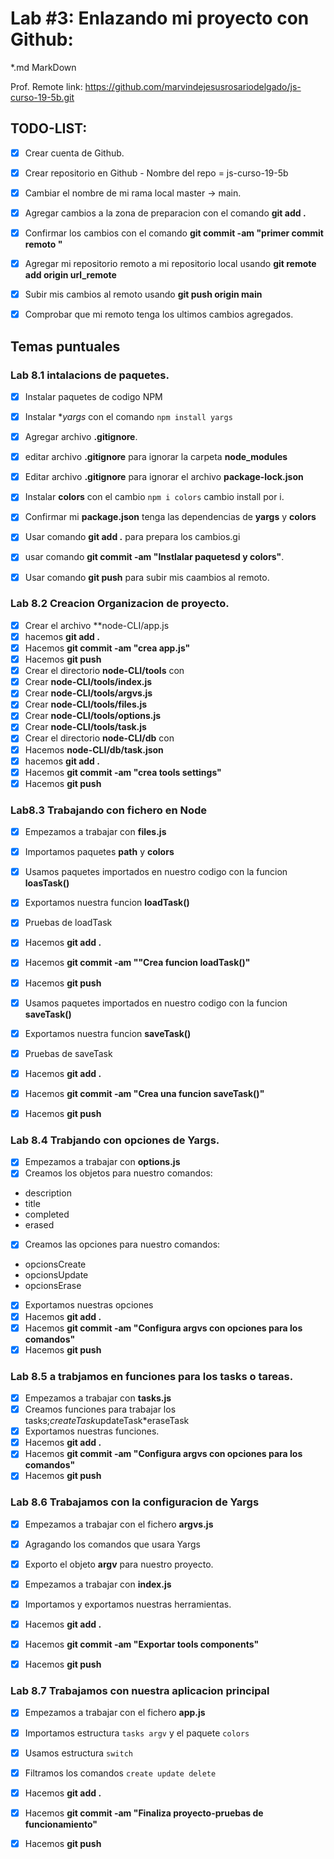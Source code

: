 # Lab #3: Enlazando  mi proyecto con Github:

*.md MarkDown 

Prof. Remote link: https://github.com/marvindejesusrosariodelgado/js-curso-19-5b.git
## TODO-LIST:
* [x] Crear cuenta de Github.
* [x] Crear repositorio en Github - Nombre del repo = js-curso-19-5b
* [x] Cambiar el nombre de mi rama local master -> main.
* [x] Agregar cambios a la zona de preparacion con el comando **git add .**
* [x] Confirmar los cambios con el comando **git commit -am "primer commit remoto "**
* [x] Agregar mi repositorio remoto a mi repositorio local usando **git remote add origin url_remote**
* [x] Subir mis cambios al remoto usando **git push origin main**
* [x] Comprobar que mi remoto tenga los ultimos cambios agregados.







## Temas puntuales 

### Lab 8.1 intalacions de paquetes.
* [x] Instalar paquetes de codigo NPM
* [x] Instalar **yargs* con el comando ```npm install yargs```
* [x] Agregar archivo **.gitignore**.
* [x] editar archivo **.gitignore** para ignorar la carpeta **node_modules**
* [x] Editar archivo **.gitignore** para ignorar el archivo **package-lock.json**
* [x]    Instalar **colors** con el cambio ``npm i colors`` cambio install por i.
* [x] Confirmar mi **package.json** tenga las dependencias de **yargs** y **colors**
* [x] Usar comando **git add .** para prepara los cambios.gi
* [x] usar comando **git commit -am "Instlalar paquetesd y colors"**.
* [x] Usar comando **git push** para subir mis caambios al remoto.
 

### Lab 8.2 Creacion Organizacion de proyecto.
* [x] Crear el archivo **node-CLI/app.js
* [x] hacemos **git add .**
* [x] Hacemos **git commit -am "crea app.js"**
* [x] Hacemos **git push**
* [x] Crear el directorio **node-CLI/tools** con
* [x] Crear **node-CLI/tools/index.js**
* [x] Crear **node-CLI/tools/argvs.js**
* [x] Crear **node-CLI/tools/files.js**
* [x] Crear **node-CLI/tools/options.js**
* [x] Crear **node-CLI/tools/task.js**
* [x] Crear el directorio **node-CLI/db** con
* [x] Hacemos  **node-CLI/db/task.json**
* [x] hacemos **git add .**
* [x] Hacemos **git commit -am "crea tools settings"**
* [x] Hacemos **git push**

### Lab8.3 Trabajando con fichero en Node

* [x] Empezamos a trabajar con **files.js**
* [x] Importamos paquetes **path** y **colors**

* [x] Usamos paquetes importados en nuestro codigo con la funcion **loasTask()**
* [x] Exportamos nuestra funcion **loadTask()**
* [x] Pruebas de loadTask
* [x] Hacemos **git add .**
* [x] Hacemos **git commit -am ""Crea funcion loadTask()"**
* [x] Hacemos **git push**

* [x] Usamos paquetes importados en nuestro codigo con la funcion **saveTask()**
* [x] Exportamos nuestra funcion **saveTask()**
* [x] Pruebas de saveTask
* [x] Hacemos **git add .**
* [x] Hacemos **git commit -am "Crea una funcion saveTask()"**
* [x] Hacemos **git push**


### Lab 8.4 Trabjando con opciones de Yargs.
* [X] Empezamos a trabajar con **options.js**
* [X] Creamos los objetos para nuestro comandos:
* description
* title
* completed
* erased 
* [X] Creamos las opciones para nuestro comandos:
* opcionsCreate
* opcionsUpdate
* opcionsErase
* [X] Exportamos nuestras opciones
* [X] Hacemos **git add .**
* [X] Hacemos **git commit -am "Configura argvs con opciones para los comandos"**
* [X] Hacemos **git push**

### Lab 8.5 a trabjamos en funciones para los tasks o tareas.
* [x] Empezamos a trabajar con **tasks.js**
* [x] Creamos funciones para trabajar los tasks;*createTask*updateTask*eraseTask
* [x] Exportamos nuestras funciones.
* [x] Hacemos **git add .**
* [x] Hacemos **git commit -am "Configura argvs con opciones para los comandos"**
* [x] Hacemos **git push**

### Lab 8.6 Trabajamos con la configuracion de Yargs
* [x] Empezamos a trabajar con el fichero **argvs.js**
* [x] Agragando los comandos que usara Yargs
* [x] Exporto el objeto **argv** para nuestro proyecto.

* [x] Empezamos a trabajar con **index.js**
* [x] Importamos y exportamos nuestras herramientas.

* [x] Hacemos **git add .**
* [x] Hacemos **git commit -am "Exportar tools components"**
* [x] Hacemos **git push**


### Lab 8.7 Trabajamos con nuestra aplicacion principal

* [x] Empezamos a trabajar con el fichero **app.js**
* [x] Importamos estructura ```tasks argv``` y el paquete ```colors```
* [x] Usamos estructura ```switch```
* [x] Filtramos los comandos ```create update delete```
* [x] Hacemos **git add .**
* [x] Hacemos **git commit -am "Finaliza proyecto-pruebas de funcionamiento"**
* [x] Hacemos **git push**
 
